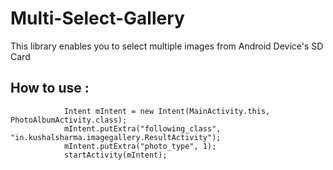 # Multi-Select-Gallery
This library enables you to select multiple images from Android Device's SD Card

How to use :
---

                Intent mIntent = new Intent(MainActivity.this, PhotoAlbumActivity.class);
                mIntent.putExtra("following_class", "in.kushalsharma.imagegallery.ResultActivity");
                mIntent.putExtra("photo_type", 1);
                startActivity(mIntent);

